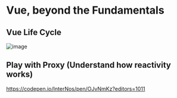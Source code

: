 # Vue, beyond the Fundamentals

## Vue Life Cycle

![image](https://user-images.githubusercontent.com/89979281/177964095-4fbb22b0-a740-487f-bd79-838709f4d17e.png)

## Play with Proxy (Understand how reactivity works)

https://codepen.io/InterNos/pen/OJvNmKz?editors=1011
